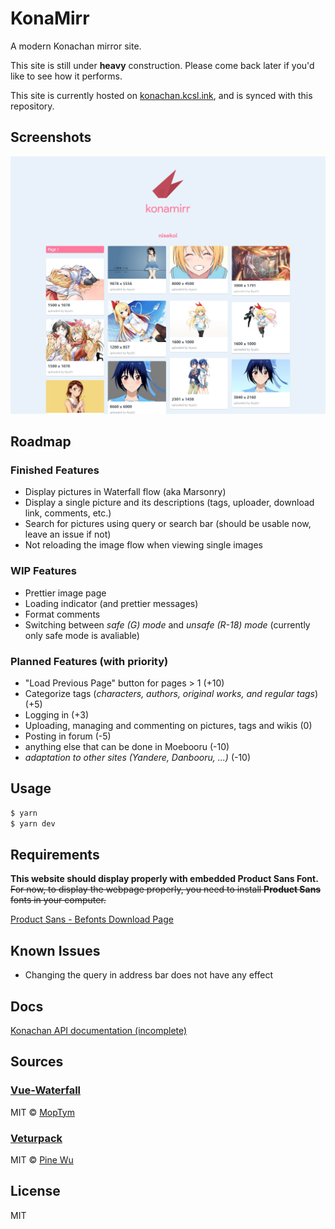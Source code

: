 # KonaMirr

A modern Konachan mirror site.

This site is still under **heavy** construction. Please come back later if you'd 
like to see how it performs.

This site is currently hosted on [konachan.kcsl.ink](http://konachan.kcsl.ink),
and is synced with this repository.

## Screenshots

![](docs/res/scn_upperhalf.png)

## Roadmap

### Finished Features

- Display pictures in Waterfall flow (aka Marsonry)
- Display a single picture and its descriptions (tags, uploader, download link, 
  comments, etc.)
- Search for pictures using query or search bar (should be usable now, leave an 
  issue if not)
- Not reloading the image flow when viewing single images

### WIP Features

- Prettier image page
- Loading indicator (and prettier messages)
- Format comments
- Switching between *safe (G) mode* and *unsafe (R-18) mode* (currently only 
  safe mode is avaliable)

### Planned Features (with priority)

- "Load Previous Page" button for pages > 1 (+10)
- Categorize tags (*characters, authors, original works, and regular tags*) (+5)
- Logging in (+3)
- Uploading, managing and commenting on pictures, tags and wikis (0)
- Posting in forum (-5)
- anything else that can be done in Moebooru (-10)
- *adaptation to other sites (Yandere, Danbooru, ...)* (-10)

## Usage

```bash
$ yarn
$ yarn dev
```

## Requirements

**This website should display properly with embedded Product Sans Font.**
~~For now, to display the webpage properly, you need to install **Product Sans**
fonts in your computer.~~

[Product Sans - Befonts Download Page](https://befonts.com/download/product-sans)

## Known Issues

- Changing the query in address bar does not have any effect

## Docs

[Konachan API documentation (incomplete)](docs/konachan_api.md)

## Sources

### [Vue-Waterfall](https://github.com/MopTym/vue-waterfall)

MIT © [MopTym](https://github.com/MopTym)

### [Veturpack](https://github.com/octref/veturpack)

MIT © [Pine Wu](https://github.com/octref)

## License

MIT 
